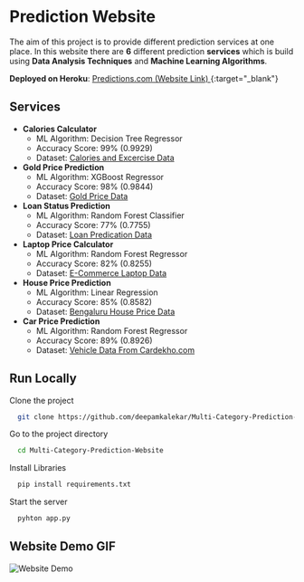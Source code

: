 
# Prediction Website

The aim of this project is to provide different prediction services at one place. 
In this website there are **6** different prediction **services** which is build using 
**Data Analysis Techniques** and **Machine Learning Algorithms**.

**Deployed on Heroku**: [Predictions.com (Website Link) ](https://thepredictionapp.herokuapp.com/){:target="_blank"}



 


## Services

- **Calories Calculator** 
    - ML Algorithm: Decision Tree Regressor
    - Accuracy Score: 99% (0.9929)
    - Dataset: [Calories and Excercise Data](https://www.kaggle.com/fmendes/fmendesdat263xdemos)
- **Gold Price Prediction** 
    - ML Algorithm: XGBoost Regressor
    - Accuracy Score: 98% (0.9844)
    - Dataset: [Gold Price Data](https://www.kaggle.com/altruistdelhite04/gold-price-data)
- **Loan Status Prediction** 
    - ML Algorithm: Random Forest Classifier
    - Accuracy Score: 77% (0.7755)
    - Dataset: [Loan Predication Data](https://www.kaggle.com/ninzaami/loan-predication)
- **Laptop Price Calculator**
    - ML Algorithm: Random Forest Regressor
    - Accuracy Score: 82% (0.8255)
    - Dataset: [E-Commerce Laptop Data](https://github.com/deepamkalekar/Laptop-Price-Prediction-ML-Project/blob/master/laptop_data.csv)
- **House Price Prediction** 
    - ML Algorithm: Linear Regression
    - Accuracy Score: 85% (0.8582)
    - Dataset: [Bengaluru House Price Data](https://www.kaggle.com/amitabhajoy/bengaluru-house-price-data)
- **Car Price Prediction**
    - ML Algorithm: Random Forest Regressor
    - Accuracy Score: 89% (0.8926)
    - Dataset: [Vehicle Data From Cardekho.com](https://www.kaggle.com/nehalbirla/vehicle-dataset-from-cardekho)

  
## Run Locally

Clone the project

```bash
  git clone https://github.com/deepamkalekar/Multi-Category-Prediction-Website.git
```

Go to the project directory

```bash
  cd Multi-Category-Prediction-Website
```

Install Libraries

```bash
  pip install requirements.txt
```

Start the server

```bash
  pyhton app.py
```

  
## Website Demo GIF

![Website Demo](https://github.com/deepamkalekar/Multi-Category-Prediction-Website/blob/master/DemoGIF.gif)

  
